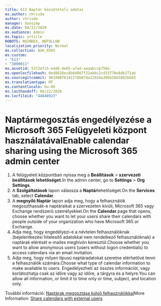 ```yaml
---
title: 613 Naptár közzétételi adatai
ms.author: chrisda
author: chrisda
manager: dansimp
ms.date: 04/21/2020
ms.audience: Admin
ms.topic: article
ROBOTS: NOINDEX, NOFOLLOW
localization_priority: Normal
ms.collection: Adm_O365
ms.custom:
- "613"
- "3800011"
ms.assetid: 5372dfc5-e4d8-4e65-a7ad-aaaabccb758e
ms.openlocfilehash: 0ed8826ec8b6d867f22abbc2cd33776e8db271ab
ms.sourcegitcommit: 981880f6141278b87da22924a39bb1bb5892bb83
ms.translationtype: MT
ms.contentlocale: hu-HU
ms.lasthandoff: 06/22/2020
ms.locfileid: "44840923"
---
```

# <a name="enable-calendar-sharing-using-the-microsoft-365-admin-center"></a><span data-ttu-id="c6eef-102">Naptármegosztás engedélyezése a Microsoft 365 Felügyeleti központ használatával</span><span class="sxs-lookup"><span data-stu-id="c6eef-102">Enable calendar sharing using the Microsoft 365 admin center</span></span>

1. <span data-ttu-id="c6eef-103">A felügyeleti központban nyissa meg a **Beállítások**   >   **szervezeti beállítások lehetőséget.**</span><span class="sxs-lookup"><span data-stu-id="c6eef-103">In the admin center, go to  **Settings**  >  **Org Settings**.</span></span>
2. <span data-ttu-id="c6eef-104">A **Szolgáltatások** lapon válassza a **Naptár**lehetőséget.</span><span class="sxs-lookup"><span data-stu-id="c6eef-104">On the  **Services**  tab, select  **Calendar**.</span></span>
3. <span data-ttu-id="c6eef-105">A **megnyíló Naptár** lapon adja meg, hogy a felhasználók megoszthassák-e naptáraikat a szervezeten kívüli, Microsoft 365 vagy Exchange rendszerű személyekkel.</span><span class="sxs-lookup"><span data-stu-id="c6eef-105">On the  **Calendar**  page that opens, choose whether you want to let your users share their calendars with people outside of your organization who have Microsoft 365 or Exchange.</span></span>
4. <span data-ttu-id="c6eef-106">Adja meg, hogy engedélyezi-e a névtelen felhasználóknak (bejelentkezési hitelesítő adatokkal nem rendelkező felhasználóknak) a naptárak elérését e-mailes meghívón keresztül.</span><span class="sxs-lookup"><span data-stu-id="c6eef-106">Choose whether you want to allow anonymous users (users without logon credentials) to access calendars via an email invitation.</span></span>
5. <span data-ttu-id="c6eef-107">Adja meg, hogy milyen típusú naptáradatokat szeretne elérhetővé tenni a felhasználók számára.</span><span class="sxs-lookup"><span data-stu-id="c6eef-107">Choose what type of calendar information to make available to users.</span></span> <span data-ttu-id="c6eef-108">Engedélyezheti az összes információt, vagy korlátozhatja csak az időre vagy az időre, a tárgyra és a helyre.</span><span class="sxs-lookup"><span data-stu-id="c6eef-108">You can allow all information, or limit it to time only or time, subject, and location only.</span></span>

<span data-ttu-id="c6eef-109">További információ: [Naptárak megosztása külső felhasználókkal](https://docs.microsoft.com/microsoft-365/admin/manage/share-calendars-with-external-users)</span><span class="sxs-lookup"><span data-stu-id="c6eef-109">More Information: [Share calendars with external users](https://docs.microsoft.com/microsoft-365/admin/manage/share-calendars-with-external-users)</span></span>
